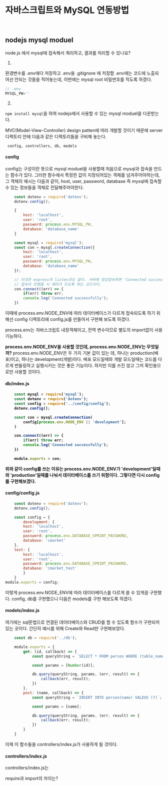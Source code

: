 <h1>자바스크립트와 MySQL 연동방법</h1>
<br/>
<h2>nodejs mysql moduel</h2> node.js 에서 mysql에 접속해서 쿼리하고, 결과를 처리할 수 있나요?

1. 
환경변수를 .env에다 저장하고 .env을 .gitignore 에 저장함
.env에는 코드에 노출되어선 안되는 것들을 적어놓는데, 이번에는 mysql root 비밀번호를 적도록 하겠다.

```js
// .env
MYSQL_PW=''
```

2. 
`` npm install mysql ``을 하여 nodejs에서 사용할 수 있는 mysql moduel을 다운받는다.

MVC(Model-View-Controller) design patten에 따라 개발할 것이기 때문에 server 디렉토리 안에 다음과 같은 디렉토리들을 구비해 놓는다.

`` config, controllers, db, models``

<h4>config</h4>
config는 구성이란 뜻으로 mysql moduel을 사용할때 처음으로 mysql과 접속을 만드는 함수가 있다. 그러한 함수에서 특정한 값이
지정되어있는 객체를 넘겨주어야하는데, 그 객체의 예시는 다음과 같이, host, user, password, database 즉 mysql에 접속할 수 있는 
정보들을 객체로 전달해주어야한다.

```js
    const dotenv = require('dotenv');
    dotenv.config();

    {
        host: 'localhost',
        user: 'root',
        password: process.env.MYSQL_PW,
        database: 'database_name'
    }

```

```js
    const mysql = require('mysql');
    const con = mysql.createConnection({
        host: 'localhost',
        user: 'root',
        password: process.env.MYSQL_PW,
        database: 'database_name'
    });

    // 이것은 express의 listen과도 같다. 서버에 정상접속하면 'Connected successfully'가 출력되도록
    // 접속이 안됐을 시 에러가 뜨도록 하는 코드이다.
    con.connect((err) => {
        if(err) throw err;
        console.log('Connected successfully');
    })

```

이때에 process.env.NODE_ENV에 따라 데이터베이스가 다르게 접속되도록 하기 위해선 config 디렉토리에 config.js를 만들어서 구현해
보도록 하겠다.

process.env는 자바스크립트 내장객체이고, 전역 변수이므로 별도의 import없이 사용가능하다. 

<strong>process.env.NODE_ENV을 사용할 것인데, process.env.NODE_ENV는 무엇일까?</strong>
process.env.NODE_ENV은 두 가지 기본 값이 있는 데, 하나는 production(배포)이고, 하나는 development(개발)이다.
배포 모드일때와 개발 모드일때는 코드를 다르게 번들링하고 실행시키는 것은 좋은 기능이다. 하지만 이를 쓰진 않고 그저 확인용으로만 사용할 것이다.

<h4>db/index.js<h4>

```js
    const mysql = require('mysql');
    const dotenv = require('dotenv');
    const config = require('../config/config');
    dotenv.config();

    const con = mysql.createConnection(
        config[process.env.NODE_ENV || 'development'];
    )

    con.connect((err) => {
        if(err) throw err;
        console.log('Connected successfully');
    })

    module.exports = con;
```

위와 같이 config를 쓰는 이유는 process.env.NODE_ENV가 'development'일때와 'production'일때를 나눠서 데이터베이스를 쓰기
위함이다. 그렇다면 다시 config를 구현해보겠다.

<h4>config/config.js</h4>

```js
    const dotenv = require('dotenv');
    dotenv.config();

    const config = {
        development: {
        host: 'localhost',
        user: 'root',
        password: process.env.DATABASE_SPRINT_PASSWORD,
        database: 'cmarket'
    },
    test: {
        host: 'localhost',
        user: 'root',
        password: process.env.DATABASE_SPRINT_PASSWORD,
        database: 'cmarket_test'
        }
    }
module.exports = config;
```

이렇게 process.env.NODE_ENV에 따라 데이터베이스를 다르게 쓸 수 있게끔 구현했다. config, db를 구현했으니 다음은 models를 구현
해보도록 하겠다.

<h4>models/index.js</h4>
여기에는 sql문법으로 연결된 데이터베이스와 CRUD를 할 수 있도록 함수가 구현되어있는 곳이다. 간단히 예시를 위해 Create와 Read만 
구현해보았다.

```js
    const db = require('../db');

    module.exports = {
        get: (id, callback) => {
            const queryString = `SELECT * FROM person WHERE (table_name = ?)`;

            const params = [Number(id)];

            db.query(queryString, params, (err, result) => {
                callback(err, result);
            })
        },
        post: (name, callback) => {
            const queryString = `INSERT INTO person(name) VALEUS (?)`;

            const params = [name];

            db.query(queryString, params, (err, result) => {
                callback(err, result);
            })
        }
    }
```

이제 이 함수들을 controllers/index.js가 사용하게 될 것이다.

<h4>controllers/index.js</h4>
controllers/index.js는 

















require과 import의 차이는?




